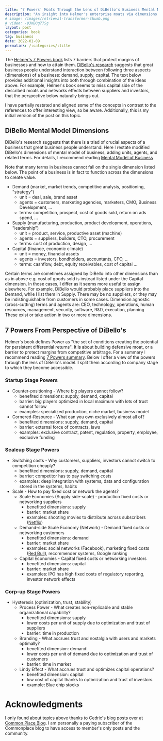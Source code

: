 ```yaml
---
title: "7 Powers' Moats Through the Lens of DiBello's Business Mental Model"
description: "An insight into Helmer's enterprise moats via dimensions of demand, supply, and capital."
# image: /images/retrieval-transformer-thumb.png 
# video: -93KBOg77Sg
layout: post
categories: book
tag: business
date: 2022-01-09
permalink: /:categories/:title
---
```


The [Helmer's 7 Powers book](https://www.goodreads.com/book/show/32816087-7-powers) lists 7 barriers that protect margins of businesses and how to attain them.
[DiBello's research](https://wtri.com/wp-content/uploads/2015/06/Informed-By-Knowledge-Chapter-12.pdf) suggests that great business people understand interaction between following three aspects (dimensions) of a business: demand, supply, capital.
The text below provides additional insights into both through combination of the ideas above.
For example, Helmer's book seems to miss capital side of the described moats and networks effects between suppliers and investors, that the perspective below naturally brings out.

I have partially restated and aligned some of the concepts in contrast to the references to offer interesting view, so be aware. Additionally, this is my initial version of the post on this topic.

## DiBello Mental Model Dimensions
DiBello's research suggests that there is a triad of crucial aspects of a business that great business people understand.
Here I restate modified DiBello's dimensions of mental model of business, adding units, agents, and related terms.
For details, I recommend reading [Mental Model of Business](https://commoncog.com/blog/business-mental-model/)

Note that many terms in business cannot fall on the single dimension listed below.
The point of a business is in fact to function across the dimensions to create value.

- Demand (market, market trends, competitive analysis, positioning, "strategy")
	- unit = deal, sale, brand asset
	- agents = customers, marketing agencies, marketers, CMO, Business Development, ...
	- terms: competition, prospect, cost of goods sold, return on ads spend, ...
- Supply (manufacturing, production, product development, operations, "leadership")
	- unit = product, service, productive asset (machine)
	- agents = suppliers, builders, CTO, procurement
	- terms: cost of production, design, ...
- Capital (finance, economic climate)
	- unit = money, financial assets
	- agents = investors, bondholders, accountants, CFO, ...
	- terms: cashflow, debt, equity receivables, cost of capital ...

Certain terms are sometimes assigned by DiBello into other dimensions than as in above e.g. cost of goods sold is instead listed under the Capital dimension.
In those cases, I differ as it seems more useful to assign elsewhere.
For example, DiBello would probably place suppliers into the Demand, while I list them in Supply.
There may be no suppliers, or they may be indistinguishable from customers in some cases.
Dimension agnostic (cross-cutting) terms and agents are: CEO, technology, operations, human resources, management, security, software, R&D, execution, planning.
These exist or take action in two or more dimensions.

## 7 Powers From Perspective of DiBello's 
Helmer's book defines Power as "the set of conditions creating the potential for persistent differential returns".
It is about building defensive moat, or a barrier to protect margins from competitive arbitrage.
For a summary I recommend reading [7 Powers summary](https://commoncog.com/blog/7-powers-summary/).
Below I offer a view of the powers through the lens of DiBello's model.
I split them according to company stage to which they become accessible.


### Startup Stage Powers
- Counter-positioning - Where big players cannot follow?
	- benefited dimensions: supply, demand, capital
	- barrier: big players optimized in local maximum with lots of trust cannot follow 
	- examples: specialized production, niche market, business model
- Cornered-Resource - What can you own exclusively almost all of?
	- benefited dimensions: supply, demand, capital
	- barrier: external force of contracts, laws
	- examples: exclusive contract, patent, regulation, property, employee, exclusive funding
	
### Scaleup Stage Powers
- Switching costs - Why customers, suppliers, investors cannot switch to competition cheaply?
    - benefited dimensions: supply, demand, capital
    - barrier: competitor has to pay switching costs
    - examples: deep integration with systems, data and configuration stored in the systems, habits
- Scale - How to pay fixed cost or network the agents?
	- Scale Economies (Supply side-scale) - production fixed costs or networking suppliers
		- benefited dimensions: supply
		- barrier: market share
		- examples: shooting movies to distribute across subscribers ([Netflix](https://en.wikipedia.org/wiki/Netflix))
	- Demand-side Scale Economy (Network) - Demand fixed costs or networking customers
		- benefited dimensions: demand
		- barrier: market share
		- examples: social networks (Facebook), marketing fixed costs ([Red Bull](https://en.wikipedia.org/wiki/Red_Bull)), recommender systems, Google ranking
	- Capital Economies - Capital fixed costs or networking investors
		- benefited dimensions: capital
		- barrier: market share
		- examples: IPO has high fixed costs of regulatory reporting, investor network effects
		
### Corp-up Stage Powers
- Hysteresis (optimization, trust, stability)
	- Process Power - What creates non-replicable and stable organizational capability?
		- benefited dimensions: supply
		- lower costs per unit of supply due to optimization and trust of suppliers
		- barrier: time in production
	- Branding - What accrues trust and nostalgia with users and markets optimally?
		- benefited dimension: demand
		- lower costs per unit of demand due to optimization and trust of customers
		- barrier: time in market
	- Lindy Effect - What accrues trust and optimizes capital operations?
		- benefited dimension: capital
		- low cost of capital thanks to optimization and trust of investors
		- example: Blue chip stocks
		
# Acknowledgments
I only found about topics above thanks to Cedric's blog posts over at [Common Place Blog](https://commoncog.com/blog/).
I am personally a paying subscriber of the Commonplace blog to have access to member's only posts and the community.

